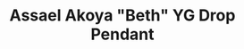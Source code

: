 ---
title: Assael Akoya "Beth" YG Drop Pendant
description: |
  Refined and feminine, the Beth Pendant is everyday elegance.
specs: |
  Single Akoya Cultured Pearl, 8.0 - 8.5mm, set in 18K Yellow Gold with 1 Diamond accent, .07 ctw.
images:
  - image_path: /uploads/assael-akoya-beth-yg-drop-pendant.jpg
order: 6
categories:
---